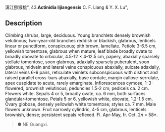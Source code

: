 漓江猕猴桃",
43.**Actinidia lijiangensis** C. F. Liang & Y. X. Lu",

## Description
Climbing shrubs, large, deciduous. Young branchlets densely brownish velutinous; two-year-old branches reddish or blackish, glabrous, lenticels linear or punctiform, conspicuous; pith brown, lamellate. Petiole 3-6.5 cm, yellowish tomentose, glabrous when mature; leaf blade broadly ovate to broadly obovate to orbicular, 4.5-12 × 4-12.5 cm, papery, abaxially sparsely stellate tomentose, soon glabrous, adaxially sparsely puberulent, soon glabrous, midvein and lateral veins conspicuous abaxially, sulcate adaxially, lateral veins 6-9 pairs, reticulate veinlets subconspicuous with distinct and raised parallel cross-bars abaxially, base cordate, margin callose-serrulate, apex cuspidate to acute, rarely emarginate. Inflorescences cymose, 1-3-flowered, brownish velutinous; peduncles 1.5-2 cm; pedicels ca. 2 cm. Flowers white. Sepals 4 or 5, broadly ovate, ca. 6 mm, both surfaces glandular-tomentose. Petals 5 or 6, yellowish white, obovate, 1.2-1.5 cm. Ovary globose, densely yellowish white tomentose; styles ca. 7 mm. Male flowers unknown. Fruit narrowly cylindric, 4-5 cm, glabrous, lenticels brownish, dense; persistent sepals reflexed. Fl. Apr-May, fr. Oct. 2*n* = 58*.

> ●  NE Guangxi.
